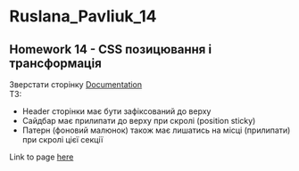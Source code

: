 # Ruslana_Pavliuk_14

## Homework 14 - CSS позицювання і трансформація
Зверстати сторінку [Documentation](https://www.figma.com/file/FP2fHfIElPk4J42DYQGuMw/position-transform)    
ТЗ:
- Header сторінки має бути зафіксований до верху
- Сайдбар має прилипати до верху при скролі (position sticky)
- Патерн (фоновий малюнок) також має лишатись на місці (прилипати) при скролі цієї секції  


Link to page [here](https://08-11-2022-fe.github.io/Ruslana_Pavliuk_14/index.html)   
